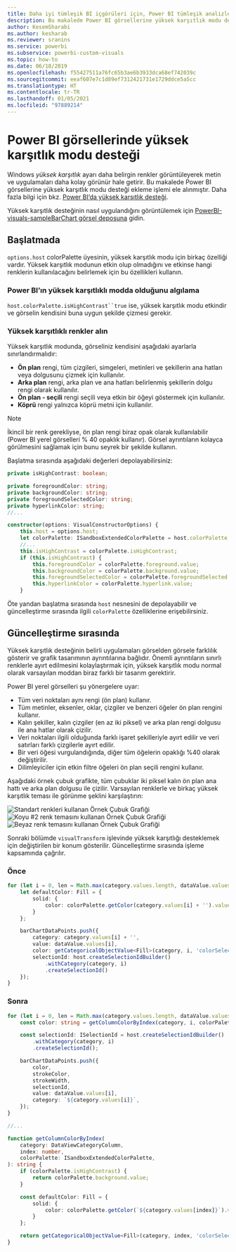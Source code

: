 ```yaml
---
title: Daha iyi tümleşik BI içgörüleri için, Power BI tümleşik analizleri Power BI görsellerinde yüksek karşıtlık modu desteği
description: Bu makalede Power BI görsellerine yüksek karşıtlık modu desteği ekleme işlemi açıklanır. Power BI tümleşik analiz kullanarak daha iyi tümleşik BI içgörüleri elde edin.
author: KesemSharabi
ms.author: kesharab
ms.reviewer: sranins
ms.service: powerbi
ms.subservice: powerbi-custom-visuals
ms.topic: how-to
ms.date: 06/18/2019
ms.openlocfilehash: f55427511a76fc65b3ae6b3933dca68ef742039c
ms.sourcegitcommit: eeaf607e7c1d89ef7312421731e1729ddce5a5cc
ms.translationtype: HT
ms.contentlocale: tr-TR
ms.lasthandoff: 01/05/2021
ms.locfileid: "97889214"
---
```

# <a name="high-contrast-mode-support-in-power-bi-visuals"></a>Power BI görsellerinde yüksek karşıtlık modu desteği

Windows *yüksek karşıtlık* ayarı daha belirgin renkler görüntüleyerek metin ve uygulamaları daha kolay görünür hale getirir. Bu makalede Power BI görsellerine yüksek karşıtlık modu desteği ekleme işlemi ele alınmıştır. Daha fazla bilgi için bkz. [Power BI’da yüksek karşıtlık desteği](https://powerbi.microsoft.com/blog/power-bi-desktop-june-2018-feature-summary/#highContrast).

Yüksek karşıtlık desteğinin nasıl uygulandığını görüntülemek için [PowerBI-visuals-sampleBarChart görsel deposuna](https://github.com/Microsoft/PowerBI-visuals-sampleBarChart/commit/61011c82b66ca0d3321868f1d089c65101ca42e6) gidin.

## <a name="on-initialization"></a>Başlatmada

`options.host` colorPalette üyesinin, yüksek karşıtlık modu için birkaç özelliği vardır. Yüksek karşıtlık modunun etkin olup olmadığını ve etkinse hangi renklerin kullanılacağını belirlemek için bu özellikleri kullanın.

### <a name="detect-that-power-bi-is-in-high-contrast-mode"></a>Power BI’ın yüksek karşıtlıklı modda olduğunu algılama

`host.colorPalette.isHighContrast``true` ise, yüksek karşıtlık modu etkindir ve görselin kendisini buna uygun şekilde çizmesi gerekir.

### <a name="get-high-contrast-colors"></a>Yüksek karşıtlıklı renkler alın

Yüksek karşıtlık modunda, görseliniz kendisini aşağıdaki ayarlarla sınırlandırmalıdır:

* **Ön plan** rengi, tüm çizgileri, simgeleri, metinleri ve şekillerin ana hatları veya dolgusunu çizmek için kullanılır.
* **Arka plan** rengi, arka plan ve ana hatları belirlenmiş şekillerin dolgu rengi olarak kullanılır.
* **Ön plan - seçili** rengi seçili veya etkin bir öğeyi göstermek için kullanılır.
* **Köprü** rengi yalnızca köprü metni için kullanılır.

> [!NOTE]
> İkincil bir renk gerekliyse, ön plan rengi biraz opak olarak kullanılabilir (Power BI yerel görselleri % 40 opaklık kullanır). Görsel ayrıntıların kolayca görülmesini sağlamak için bunu seyrek bir şekilde kullanın.

Başlatma sırasında aşağıdaki değerleri depolayabilirsiniz:

```typescript
private isHighContrast: boolean;

private foregroundColor: string;
private backgroundColor: string;
private foregroundSelectedColor: string;
private hyperlinkColor: string;
//...

constructor(options: VisualConstructorOptions) {
    this.host = options.host;
    let colorPalette: ISandboxExtendedColorPalette = host.colorPalette;
    //...
    this.isHighContrast = colorPalette.isHighContrast;
    if (this.isHighContrast) {
        this.foregroundColor = colorPalette.foreground.value;
        this.backgroundColor = colorPalette.background.value;
        this.foregroundSelectedColor = colorPalette.foregroundSelected.value;
        this.hyperlinkColor = colorPalette.hyperlink.value;
    }
```

Öte yandan başlatma sırasında `host` nesnesini de depolayabilir ve güncelleştirme sırasında ilgili `colorPalette` özelliklerine erişebilirsiniz.

## <a name="on-update"></a>Güncelleştirme sırasında

Yüksek karşıtlık desteğinin belirli uygulamaları görselden görsele farklılık gösterir ve grafik tasarımının ayrıntılarına bağlıdır. Önemli ayrıntıların sınırlı renklerle ayırt edilmesini kolaylaştırmak için, yüksek karşıtlık modu normal olarak varsayılan moddan biraz farklı bir tasarım gerektirir.

Power BI yerel görselleri şu yönergelere uyar:

* Tüm veri noktaları aynı rengi (ön plan) kullanır.
* Tüm metinler, eksenler, oklar, çizgiler ve benzeri öğeler ön plan rengini kullanır.
* Kalın şekiller, kalın çizgiler (en az iki piksel) ve arka plan rengi dolgusu ile ana hatlar olarak çizilir.
* Veri noktaları ilgili olduğunda farklı işaret şekilleriyle ayırt edilir ve veri satırları farklı çizgilerle ayırt edilir.
* Bir veri öğesi vurgulandığında, diğer tüm öğelerin opaklığı %40 olarak değiştirilir.
* Dilimleyiciler için etkin filtre öğeleri ön plan seçili rengini kullanır.

Aşağıdaki örnek çubuk grafikte, tüm çubuklar iki piksel kalın ön plan ana hattı ve arka plan dolgusu ile çizilir. Varsayılan renklerle ve birkaç yüksek karşıtlık teması ile görünme şeklini karşılaştırın:

![Standart renkleri kullanan Örnek Çubuk Grafiği](media/high-contrast-support/hc-samplebarchart-standard.png)
![*Koyu #2* renk temasını kullanan Örnek Çubuk Grafiği](media/high-contrast-support/hc-samplebarchart-dark2.png)
![*Beyaz* renk temasını kullanan Örnek Çubuk Grafiği](media/high-contrast-support/hc-samplebarchart-white.png)

Sonraki bölümde `visualTransform` işlevinde yüksek karşıtlığı desteklemek için değiştirilen bir konum gösterilir. Güncelleştirme sırasında işleme kapsamında çağrılır.

### <a name="before"></a>Önce

```typescript
for (let i = 0, len = Math.max(category.values.length, dataValue.values.length); i < len; i++) {
    let defaultColor: Fill = {
        solid: {
            color: colorPalette.getColor(category.values[i] + '').value
        }
    };

    barChartDataPoints.push({
        category: category.values[i] + '',
        value: dataValue.values[i],
        color: getCategoricalObjectValue<Fill>(category, i, 'colorSelector', 'fill', defaultColor).solid.color,
        selectionId: host.createSelectionIdBuilder()
            .withCategory(category, i)
            .createSelectionId()
    });
}
```

### <a name="after"></a>Sonra

```typescript
for (let i = 0, len = Math.max(category.values.length, dataValue.values.length); i < len; i++) {
    const color: string = getColumnColorByIndex(category, i, colorPalette);

    const selectionId: ISelectionId = host.createSelectionIdBuilder()
        .withCategory(category, i)
        .createSelectionId();

    barChartDataPoints.push({
        color,
        strokeColor,
        strokeWidth,
        selectionId,
        value: dataValue.values[i],
        category: `${category.values[i]}`,
    });
}

//...

function getColumnColorByIndex(
    category: DataViewCategoryColumn,
    index: number,
    colorPalette: ISandboxExtendedColorPalette,
): string {
    if (colorPalette.isHighContrast) {
        return colorPalette.background.value;
    }

    const defaultColor: Fill = {
        solid: {
            color: colorPalette.getColor(`${category.values[index]}`).value,
        }
    };

    return getCategoricalObjectValue<Fill>(category, index, 'colorSelector', 'fill', defaultColor).solid.color;
}
```
